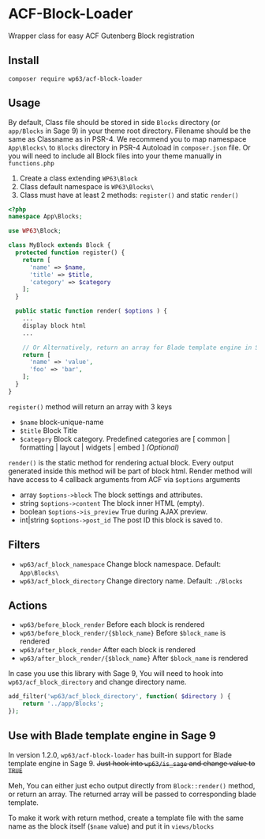 # ACF-Block-Loader
Wrapper class for easy ACF Gutenberg Block registration

## Install
```
composer require wp63/acf-block-loader
```

## Usage
By default, Class file should be stored in side `Blocks` directory (or `app/Blocks` in Sage 9) in your theme root directory. Filename should be the same as Classname as in PSR-4. We recommend you to map namespace `App\Blocks\` to `Blocks` directory in PSR-4 Autoload in `composer.json` file. Or you will need to include all Block files into your theme manually in `functions.php`


1. Create a class extending `WP63\Block`
2. Class default namespace is `WP63\Blocks\`
3. Class must have at least 2 methods: `register()` and static `render()`
```php
<?php
namespace App\Blocks;

use WP63\Block;

class MyBlock extends Block {
  protected function register() {
    return [
      'name' => $name,
      'title' => $title,
      'category' => $category
    ];
  }

  public static function render( $options ) {
    ...
    display block html
    ...

    // Or Alternatively, return an array for Blade template engine in Sage 9
    return [
      'name' => 'value',
      'foo' => 'bar',
    ];
  }
}
```

`register()` method will return an array with 3 keys
* `$name` block-unique-name
* `$title` Block Title
* `$category` Block category. Predefined categories are [ common | formatting | layout | widgets | embed ] _(Optional)_

`render()` is the static method for rendering actual block. Every output generated inside this method will be part of block html. Render method will have access to 4 callback arguments from ACF via `$options` arguments
* array `$options->block` The block settings and attributes.
* string `$options->content` The block inner HTML (empty).
* boolean `$options->is_preview` True during AJAX preview.
* int|string `$options->post_id` The post ID this block is saved to.

## Filters
* `wp63/acf_block_namespace` Change block namespace. Default: `App\Blocks\`
* `wp63/acf_block_directory` Change directory name. Default: `./Blocks`

## Actions
* `wp63/before_block_render` Before each block is rendered
* `wp63/before_block_render/{$block_name}` Before `$block_name` is rendered
* `wp63/after_block_render` After each block is rendered
* `wp63/after_block_render/{$block_name}` After `$block_name` is rendered

In case you use this library with Sage 9, You will need to hook into `wp63/acf_block_directory` and change directory name.
```php
add_filter('wp63/acf_block_directory', function( $directory ) {
    return '../app/Blocks';
});
```

## Use with Blade template engine in Sage 9
In version 1.2.0, `wp63/acf-block-loader` has built-in support for Blade template engine in Sage 9. ~~Just hook into `wp63/is_sage` and change value to `TRUE`~~

Meh, You can either just echo output directly from `Block::render()` method, or return an array. The returned array will be passed to corresponding blade template.

To make it work with return method, create a template file with the same name as the block itself (`$name` value) and put it in `views/blocks`
